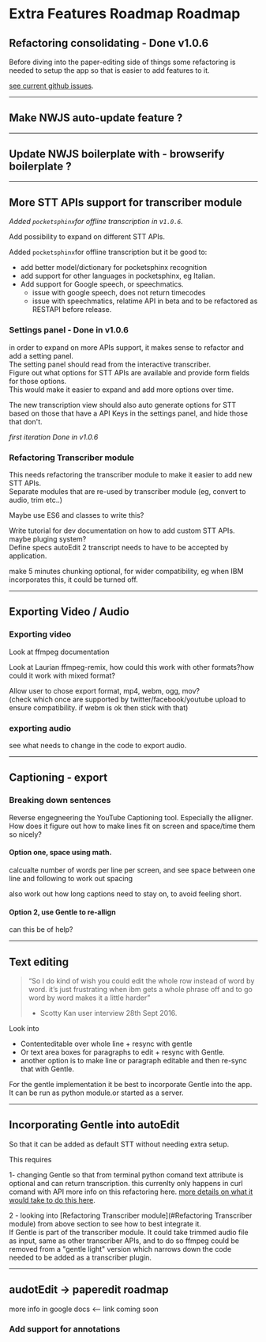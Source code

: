 # Extra Features Roadmap Roadmap 



<!-- TODO: break each one of this into it's own file inside roadmap -->

## Refactoring consolidating - Done v1.0.6

Before diving into the paper-editing side of things some refactoring is needed to setup the app so that is easier to add features to it.

[see current github issues](https://github.com/OpenNewsLabs/autoEdit_2/issues).

---

## Make NWJS auto-update feature ?

---

## Update NWJS boilerplate with - browserify boilerplate ?

---

## More STT APIs support for transcriber module

_Added `pocketsphinx`for offline transcription in v`1.0.6`._

Add possibility to expand on different STT APIs.

Added `pocketsphinx`for offline transcription but it be good to: 

- add better model/dictionary for pocketsphinx recognition
- add support for other languages in pocketsphinx, eg Italian. 
- Add support for Google speech, or speechmatics. 
    - issue with google speech, does not return timecodes
    - issue with speechmatics, relatime API in beta and to be refactored as RESTAPI before release.

### Settings panel - Done in v1.0.6

in order to expand on more APIs support, it makes sense to refactor and add a setting panel.   
The setting panel should read from the interactive transcriber.   
Figure out what options for STT APIs are available and provide form fields for those options.   
This would make it easier to expand and add more options over time.

The new transcription view should also auto generate options for STT based on those that have a API Keys in the settings panel, and hide those that don't.

_first iteration Done in v1.0.6_

### Refactoring Transcriber module

This needs refactoring the transcriber module to make it easier to add new STT APIs.  
Separate modules that are re-used by transcriber module \(eg, convert to audio, trim etc..\)

Maybe use ES6 and classes to write this?

Write tutorial for dev documentation on how to add custom STT APIs.  maybe pluging system?  
Define specs autoEdit 2 transcript needs to have to be accepted by application.

make 5 minutes chunking optional, for wider compatibility, eg when IBM incorporates this, it could be turned off.

---

## Exporting Video / Audio

### Exporting video

Look at ffmpeg documentation

Look at Laurian ffmpeg-remix, how could this work with other formats?how could it work with mixed format?

Allow user to chose export format, mp4, webm, ogg, mov?  
\(check which once are supported by twitter/facebook/youtube upload to ensure compatibility. if webm is ok then stick with that\)

### exporting audio

see what needs to change in the code to export audio.

---

## Captioning - export



### Breaking down sentences

Reverse engegneering the YouTube Captioning tool. Especially the alligner. How does it figure out how to make lines fit on screen and space/time them so nicely?

#### Option one, space using math.

calcualte number of words per line per screen, and see space between one line and following to work out spacing

also work out how long captions need to stay on, to avoid feeling short.

#### Option 2, use Gentle to re-allign

can this be of help?

---

## Text editing

> “So I do kind of wish you could edit the whole row instead of word by word. it’s just frustrating when ibm gets a whole phrase off and to go word by word makes it a little harder”
>
> * Scotty Kan user interview 28th Sept 2016.

Look into

* Contenteditable over whole line + resync with gentle 
* Or text area boxes for paragraphs to edit + resync with Gentle.
* another option is to make line or paragraph editable and then re-sync that with Gentle.

For the gentle implementation it be best to incorporate Gentle into the app.   
It can be run as python module.or started as a server.

---

## Incorporating Gentle into autoEdit

So that it can be added as default STT without needing extra setup.

This requires

1- changing Gentle so that from terminal python comand text attribute is optional and can return transcription. this currenlty only happens in curl comand with API more info on this refactoring here.  [more details on what it would take to do this here](https://docs.google.com/document/u/1/d/1UlKkjAVK3WDWtnp3C2x_r6bYgEvon5ZEQj-eDJnyB7E/edit?usp=drive_web).

2 - looking into [Refactoring Transcriber module](#Refactoring Transcriber module) from above section to see how to best integrate it.   
If Gentle is part of the transcriber module. It could take trimmed audio file as input, same as other transcriber APIs, and to do so ffmpeg could be removed from a "gentle light" version which narrows down the code needed to be added as a transcriber plugin.

---

## audotEdit -&gt; paperedit roadmap

more info in google docs &lt;-- link coming soon

### Add support for annotations

